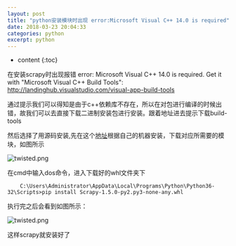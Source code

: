 ```yaml
---
layout: post
title: "python安装模块时出现 error:Microsoft Visual C++ 14.0 is required"
date: 2018-03-23 20:04:33
categories: python 
excerpt: python
---
```


* content
{:toc}


在安装scrapy时出现报错     error: Microsoft Visual C++ 14.0 is required. Get it with "Microsoft Visual C++ Build Tools": http://landinghub.visualstudio.com/visual-app-build-tools 

通过提示我们可以得知是由于c++依赖库不存在，所以在对包进行编译的时候出错，故我们可以去直接下载二进制安装包进行安装。跟着地址进去提示下载build-tools 

然后选择了用源码安装,先在这个[地址](https://www.lfd.uci.edu/~gohlke/pythonlibs/)根据自己的机器安装，下载对应所需要的模块，如图所示

![twisted.png](http://hexing-w.github.io/css/pics/twisted.png)


在cmd中输入dos命令，进入下载好的whl文件夹下

		C:\Users\Administrator\AppData\Local\Programs\Python\Python36-32\Scripts>pip install Scrapy-1.5.0-py2.py3-none-any.whl

执行完之后会看到如图所示：

![twisted.png](http://hexing-w.github.io/css/pics/twisted.png)


这样scrapy就安装好了



